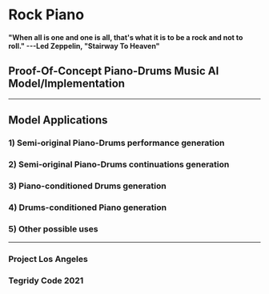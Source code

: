 # Rock Piano

#### "When all is one and one is all, that's what it is to be a rock and not to roll." ---Led Zeppelin, "Stairway To Heaven"

## Proof-Of-Concept Piano-Drums Music AI Model/Implementation


***

## Model Applications

### 1) Semi-original Piano-Drums performance generation

### 2) Semi-original Piano-Drums continuations generation

### 3) Piano-conditioned Drums generation

### 4) Drums-conditioned Piano generation

### 5) Other possible uses

***

### Project Los Angeles

### Tegridy Code 2021


